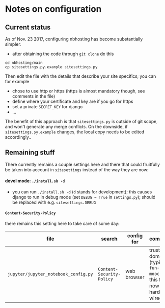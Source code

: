 # Notes on configuration

## Current status

As of Nov. 23 2017, configuring nbhosting has become substantially simpler:

* after obtaining the code through `git clone` do this

```
cd nbhosting/main
cp sitesettings.py.example sitesettings.py
```

Then edit the file with the details that describe your site specifics; you can for example

* chose to use http or https (https is almost mandatory though, see comments in the file)
* define where your certificate and key are if you go for https
* set a private `SECRET_KEY` for django
* ...

The benefit of this approach is that `sitesettings.py` is outside of git scope, and won't generate any merge conflicts. On the downside, if `sitesettings.py.example` changes, the local copy needs to be edited accordingly..

## Remaining stuff

There currently remains a couple settings here and there that could fruitfully be taken into account in `sitesettings` instead of the way they are now:

#### devel mode: `./install.sh -d`

* you can run `./install.sh -d` (`d` stands for development); this causes django to run in debug mode (set `DEBUG = True` in `settings.py`); should be replaced with e.g. `sitesettings.DEBUG`

#### `Content-Security-Policy`

there remains this setting here to take care of some day:

| file                         | search              | config for | comment             |
|------------------------------|---------------------|------------| ---------|
| `jupyter/jupyter_notebook_config.py` | `Content-Security-Policy` | web browser | trusted domain (typically `fun-mooc.fr`)  this for now is hard-wired  |
